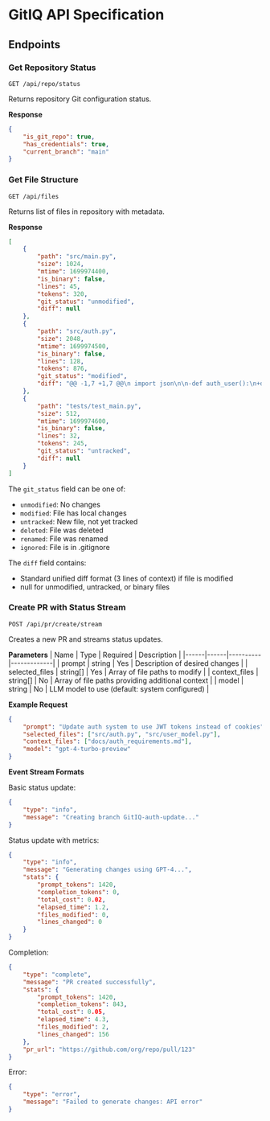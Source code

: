 # GitIQ API Specification

## Endpoints

### Get Repository Status
```
GET /api/repo/status
```

Returns repository Git configuration status.

**Response**
```json
{
    "is_git_repo": true,
    "has_credentials": true,
    "current_branch": "main"
}
```

### Get File Structure
```
GET /api/files
```

Returns list of files in repository with metadata.

**Response**
```json
[
    {
        "path": "src/main.py",
        "size": 1024,
        "mtime": 1699974400,
        "is_binary": false,
        "lines": 45,
        "tokens": 320,
        "git_status": "unmodified",
        "diff": null
    },
    {
        "path": "src/auth.py",
        "size": 2048,
        "mtime": 1699974500,
        "is_binary": false,
        "lines": 128,
        "tokens": 876,
        "git_status": "modified",
        "diff": "@@ -1,7 +1,7 @@\n import json\n\n-def auth_user():\n+def auth_user(token=None):\n     user = get_user()\n     if not user:\n         return None\n     return user.id"
    },
    {
        "path": "tests/test_main.py",
        "size": 512,
        "mtime": 1699974600,
        "is_binary": false,
        "lines": 32,
        "tokens": 245,
        "git_status": "untracked",
        "diff": null
    }
]
```

The `git_status` field can be one of:
- `unmodified`: No changes
- `modified`: File has local changes
- `untracked`: New file, not yet tracked
- `deleted`: File was deleted
- `renamed`: File was renamed
- `ignored`: File is in .gitignore

The `diff` field contains:
- Standard unified diff format (3 lines of context) if file is modified
- null for unmodified, untracked, or binary files

### Create PR with Status Stream
```
POST /api/pr/create/stream
```

Creates a new PR and streams status updates.

**Parameters**
| Name | Type | Required | Description |
|------|------|----------|-------------|
| prompt | string | Yes | Description of desired changes |
| selected_files | string[] | Yes | Array of file paths to modify |
| context_files | string[] | No | Array of file paths providing additional context |
| model | string | No | LLM model to use (default: system configured) |

**Example Request**
```json
{
    "prompt": "Update auth system to use JWT tokens instead of cookies",
    "selected_files": ["src/auth.py", "src/user_model.py"],
    "context_files": ["docs/auth_requirements.md"],
    "model": "gpt-4-turbo-preview"
}
```

**Event Stream Formats**

Basic status update:
```json
{
    "type": "info",
    "message": "Creating branch GitIQ-auth-update..."
}
```

Status update with metrics:
```json
{
    "type": "info",
    "message": "Generating changes using GPT-4...",
    "stats": {
        "prompt_tokens": 1420,
        "completion_tokens": 0,
        "total_cost": 0.02,
        "elapsed_time": 1.2,
        "files_modified": 0,
        "lines_changed": 0
    }
}
```

Completion:
```json
{
    "type": "complete",
    "message": "PR created successfully",
    "stats": {
        "prompt_tokens": 1420,
        "completion_tokens": 843,
        "total_cost": 0.05,
        "elapsed_time": 4.3,
        "files_modified": 2,
        "lines_changed": 156
    },
    "pr_url": "https://github.com/org/repo/pull/123"
}
```

Error:
```json
{
    "type": "error",
    "message": "Failed to generate changes: API error"
}
```
